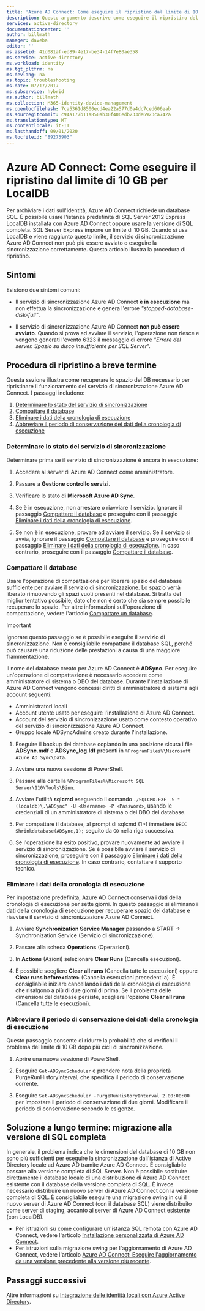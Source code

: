 ```yaml
---
title: 'Azure AD Connect: Come eseguire il ripristino dal limite di 10 GB per LocalDB | Microsoft Docs'
description: Questo argomento descrive come eseguire il ripristino del servizio di sincronizzazione Azure AD Connect quando incontra il problema del limite di 10 GB per LocalDB.
services: active-directory
documentationcenter: ''
author: billmath
manager: daveba
editor: ''
ms.assetid: 41d081af-ed89-4e17-be34-14f7e80ae358
ms.service: active-directory
ms.workload: identity
ms.tgt_pltfrm: na
ms.devlang: na
ms.topic: troubleshooting
ms.date: 07/17/2017
ms.subservice: hybrid
ms.author: billmath
ms.collection: M365-identity-device-management
ms.openlocfilehash: 7ca5361d8500ecd4ea22a577d0a4dc7ced606eab
ms.sourcegitcommit: c94a177b11a850ab30f406edb233de6923ca742a
ms.translationtype: MT
ms.contentlocale: it-IT
ms.lasthandoff: 09/01/2020
ms.locfileid: "89275903"
---
```

# <a name="azure-ad-connect-how-to-recover-from-localdb-10-gb-limit"></a>Azure AD Connect: Come eseguire il ripristino dal limite di 10 GB per LocalDB
Per archiviare i dati sull'identità, Azure AD Connect richiede un database SQL. È possibile usare l'istanza predefinita di SQL Server 2012 Express LocalDB installata con Azure AD Connect oppure usare la versione di SQL completa. SQL Server Express impone un limite di 10 GB. Quando si usa LocalDB e viene raggiunto questo limite, il servizio di sincronizzazione Azure AD Connect non può più essere avviato o eseguire la sincronizzazione correttamente. Questo articolo illustra la procedura di ripristino.

## <a name="symptoms"></a>Sintomi
Esistono due sintomi comuni:

* Il servizio di sincronizzazione Azure AD Connect **è in esecuzione** ma non effettua la sincronizzazione e genera l'errore *"stopped-database-disk-full"*.

* Il servizio di sincronizzazione Azure AD Connect **non può essere avviato**. Quando si prova ad avviare il servizio, l'operazione non riesce e vengono generati l'evento 6323 il messaggio di errore *"Errore del server. Spazio su disco insufficiente per SQL Server".*

## <a name="short-term-recovery-steps"></a>Procedura di ripristino a breve termine
Questa sezione illustra come recuperare lo spazio del DB necessario per ripristinare il funzionamento del servizio di sincronizzazione Azure AD Connect. I passaggi includono:
1. [Determinare lo stato del servizio di sincronizzazione](#determine-the-synchronization-service-status)
2. [Compattare il database](#shrink-the-database)
3. [Eliminare i dati della cronologia di esecuzione](#delete-run-history-data)
4. [Abbreviare il periodo di conservazione dei dati della cronologia di esecuzione](#shorten-retention-period-for-run-history-data)

### <a name="determine-the-synchronization-service-status"></a>Determinare lo stato del servizio di sincronizzazione
Determinare prima se il servizio di sincronizzazione è ancora in esecuzione:

1. Accedere al server di Azure AD Connect come amministratore.

2. Passare a **Gestione controllo servizi**.

3. Verificare lo stato di **Microsoft Azure AD Sync**.


4. Se è in esecuzione, non arrestare o riavviare il servizio. Ignorare il passaggio [Compattare il database](#shrink-the-database) e proseguire con il passaggio [Eliminare i dati della cronologia di esecuzione](#delete-run-history-data).

5. Se non è in esecuzione, provare ad avviare il servizio. Se il servizio si avvia, ignorare il passaggio [Compattare il database](#shrink-the-database) e proseguire con il passaggio [Eliminare i dati della cronologia di esecuzione](#delete-run-history-data). In caso contrario, proseguire con il passaggio [Compattare il database](#shrink-the-database).

### <a name="shrink-the-database"></a>Compattare il database
Usare l'operazione di compattazione per liberare spazio del database sufficiente per avviare il servizio di sincronizzazione. Lo spazio verrà liberato rimuovendo gli spazi vuoti presenti nel database. Si tratta del miglior tentativo possibile, dato che non è certo che sia sempre possibile recuperare lo spazio. Per altre informazioni sull'operazione di compattazione, vedere l'articolo [Compattare un database](/sql/relational-databases/databases/shrink-a-database?view=sql-server-ver15).

> [!IMPORTANT]
> Ignorare questo passaggio se è possibile eseguire il servizio di sincronizzazione. Non è consigliabile compattare il database SQL, perché può causare una riduzione delle prestazioni a causa di una maggiore frammentazione.

Il nome del database creato per Azure AD Connect è **ADSync**. Per eseguire un'operazione di compattazione è necessario accedere come amministratore di sistema o DBO del database. Durante l'installazione di Azure AD Connect vengono concessi diritti di amministratore di sistema agli account seguenti:
* Amministratori locali
* Account utente usato per eseguire l'installazione di Azure AD Connect.
* Account del servizio di sincronizzazione usato come contesto operativo del servizio di sincronizzazione Azure AD Connect.
* Gruppo locale ADSyncAdmins creato durante l'installazione.

1. Eseguire il backup del database copiando in una posizione sicura i file **ADSync.mdf** e **ADSync_log.ldf** presenti in `%ProgramFiles%\Microsoft Azure AD Sync\Data`.

2. Avviare una nuova sessione di PowerShell.

3. Passare alla cartella `%ProgramFiles%\Microsoft SQL Server\110\Tools\Binn`.

4. Avviare l'utilità **sqlcmd** eseguendo il comando `./SQLCMD.EXE -S "(localdb)\.\ADSync" -U <Username> -P <Password>`, usando le credenziali di un amministratore di sistema o del DBO del database.

5. Per compattare il database, al prompt di sqlcmd (1>) immettere `DBCC Shrinkdatabase(ADSync,1);` seguito da `GO` nella riga successiva.

6. Se l'operazione ha esito positivo, provare nuovamente ad avviare il servizio di sincronizzazione. Se è possibile avviare il servizio di sincronizzazione, proseguire con il passaggio [Eliminare i dati della cronologia di esecuzione](#delete-run-history-data). In caso contrario, contattare il supporto tecnico.

### <a name="delete-run-history-data"></a>Eliminare i dati della cronologia di esecuzione
Per impostazione predefinita, Azure AD Connect conserva i dati della cronologia di esecuzione per sette giorni. In questo passaggio si eliminano i dati della cronologia di esecuzione per recuperare spazio del database e riavviare il servizio di sincronizzazione Azure AD Connect.

1. Avviare **Synchronization Service Manager** passando a START → Synchronization Service (Servizio di sincronizzazione).

2. Passare alla scheda **Operations** (Operazioni).

3. In **Actions** (Azioni) selezionare **Clear Runs** (Cancella esecuzioni).

4. È possibile scegliere **Clear all runs** (Cancella tutte le esecuzioni) oppure **Clear runs before\<date>** (Cancella esecuzioni precedenti a). È consigliabile iniziare cancellando i dati della cronologia di esecuzione che risalgono a più di due giorni di prima. Se il problema delle dimensioni del database persiste, scegliere l'opzione **Clear all runs** (Cancella tutte le esecuzioni).

### <a name="shorten-retention-period-for-run-history-data"></a>Abbreviare il periodo di conservazione dei dati della cronologia di esecuzione
Questo passaggio consente di ridurre la probabilità che si verifichi il problema del limite di 10 GB dopo più cicli di sincronizzazione.

1. Aprire una nuova sessione di PowerShell.

2. Eseguire `Get-ADSyncScheduler` e prendere nota della proprietà PurgeRunHistoryInterval, che specifica il periodo di conservazione corrente.

3. Eseguire `Set-ADSyncScheduler -PurgeRunHistoryInterval 2.00:00:00` per impostare il periodo di conservazione di due giorni. Modificare il periodo di conservazione secondo le esigenze.

## <a name="long-term-solution--migrate-to-full-sql"></a>Soluzione a lungo termine: migrazione alla versione di SQL completa
In generale, il problema indica che le dimensioni del database di 10 GB non sono più sufficienti per eseguire la sincronizzazione dall'istanza di Active Directory locale ad Azure AD tramite Azure AD Connect. È consigliabile passare alla versione completa di SQL Server. Non è possibile sostituire direttamente il database locale di una distribuzione di Azure AD Connect esistente con il database della versione completa di SQL. È invece necessario distribuire un nuovo server di Azure AD Connect con la versione completa di SQL. È consigliabile eseguire una migrazione swing in cui il nuovo server di Azure AD Connect (con il database SQL) viene distribuito come server di staging, accanto al server di Azure AD Connect esistente (con LocalDB). 
* Per istruzioni su come configurare un'istanza SQL remota con Azure AD Connect, vedere l'articolo [Installazione personalizzata di Azure AD Connect](./how-to-connect-install-custom.md).
* Per istruzioni sulla migrazione swing per l'aggiornamento di Azure AD Connect, vedere l'articolo [Azure AD Connect: Eseguire l'aggiornamento da una versione precedente alla versione più recente](./how-to-upgrade-previous-version.md#swing-migration).

## <a name="next-steps"></a>Passaggi successivi
Altre informazioni su [Integrazione delle identità locali con Azure Active Directory](whatis-hybrid-identity.md).